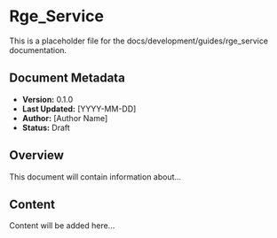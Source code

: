 # Rge_Service

This is a placeholder file for the docs/development/guides/rge_service documentation.

## Document Metadata

- **Version:** 0.1.0
- **Last Updated:** [YYYY-MM-DD]
- **Author:** [Author Name]
- **Status:** Draft

## Overview

This document will contain information about...

## Content

Content will be added here...

